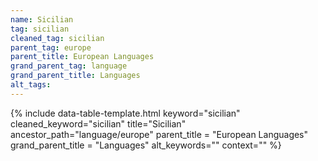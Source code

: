 ```yaml
---
name: Sicilian
tag: sicilian
cleaned_tag: sicilian
parent_tag: europe
parent_title: European Languages
grand_parent_tag: language
grand_parent_title: Languages
alt_tags: 
---
```


{% include data-table-template.html 
  keyword="sicilian" 
  cleaned_keyword="sicilian" 
  title="Sicilian"
  ancestor_path="language/europe" 
  parent_title = "European Languages"
  grand_parent_title = "Languages"
  alt_keywords=""
  context=""
%}

